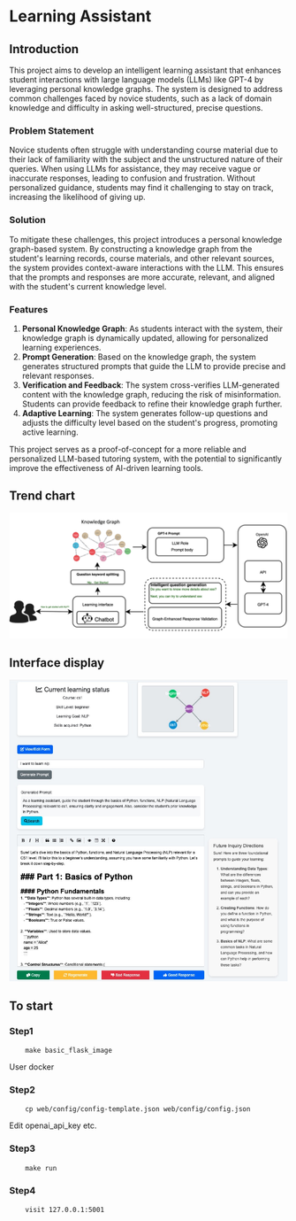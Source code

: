 # Learning Assistant

## Introduction

This project aims to develop an intelligent learning assistant that enhances student interactions with large language models (LLMs) like GPT-4 by leveraging personal knowledge graphs. The system is designed to address common challenges faced by novice students, such as a lack of domain knowledge and difficulty in asking well-structured, precise questions.

### Problem Statement

Novice students often struggle with understanding course material due to their lack of familiarity with the subject and the unstructured nature of their queries. When using LLMs for assistance, they may receive vague or inaccurate responses, leading to confusion and frustration. Without personalized guidance, students may find it challenging to stay on track, increasing the likelihood of giving up.

### Solution

To mitigate these challenges, this project introduces a personal knowledge graph-based system. By constructing a knowledge graph from the student's learning records, course materials, and other relevant sources, the system provides context-aware interactions with the LLM. This ensures that the prompts and responses are more accurate, relevant, and aligned with the student's current knowledge level.

### Features

1. **Personal Knowledge Graph**: As students interact with the system, their knowledge graph is dynamically updated, allowing for personalized learning experiences.
2. **Prompt Generation**: Based on the knowledge graph, the system generates structured prompts that guide the LLM to provide precise and relevant responses.
3. **Verification and Feedback**: The system cross-verifies LLM-generated content with the knowledge graph, reducing the risk of misinformation. Students can provide feedback to refine their knowledge graph further.
4. **Adaptive Learning**: The system generates follow-up questions and adjusts the difficulty level based on the student's progress, promoting active learning.

This project serves as a proof-of-concept for a more reliable and personalized LLM-based tutoring system, with the potential to significantly improve the effectiveness of AI-driven learning tools.

## Trend chart
![](Trend_chart.png)

## Interface display
![](llmkg_learning.jpeg)

## To start
### Step1
```
    make basic_flask_image
```
User docker
### Step2 
```
    cp web/config/config-template.json web/config/config.json
```
Edit openai_api_key etc.
### Step3
```
    make run
```
### Step4
```
    visit 127.0.0.1:5001
```